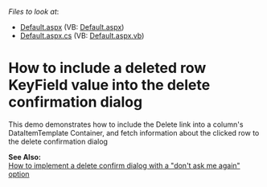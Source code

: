 <!-- default file list -->
*Files to look at*:

* [Default.aspx](./CS/WebSite/Default.aspx) (VB: [Default.aspx](./VB/WebSite/Default.aspx))
* [Default.aspx.cs](./CS/WebSite/Default.aspx.cs) (VB: [Default.aspx.vb](./VB/WebSite/Default.aspx.vb))
<!-- default file list end -->
# How to include a deleted row KeyField value into the delete confirmation dialog


<p>This demo demonstrates how to include the Delete link into a column's DataItemTemplate Container, and fetch information about the clicked row to the delete confirmation dialog</p><p><strong>See Also:</strong><br />
<a href="https://www.devexpress.com/Support/Center/p/E1120">How to implement a delete confirm dialog with a "don't ask me again" option</a></p>

<br/>



